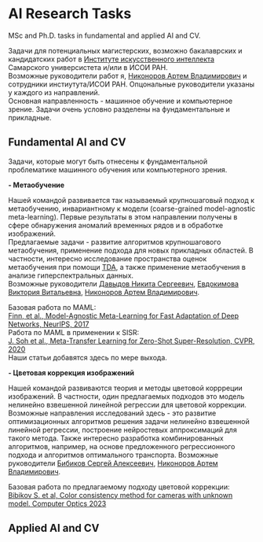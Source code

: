 # AI Research Tasks
MSc and Ph.D. tasks in fundamental and applied AI and CV.  
  
Задачи для потенциальных магистерских, возможно бакалаврских и кандидатских работ в [Институте искусственного интеллекта](https://ai.ssau.ru/) Самарского универсистета и/или в ИСОИ РАН.  
Возможные руководители работ я, [Никоноров Артем Владимирович](https://ssau.ru/staff/66320001-nikonorov-artem-vladimirovich) и сотрудники инстиутута/ИСОИ РАН. Опцональные руководители указаны у каждого из направлений.    
Основная направленность - машинное обучение и компьютерное зрение. Задачи очень условно разделены на фундаментальные и прикладные.   

## Fundamental AI and CV  
Задачи, которые могут быть отнесены к фундаментальной проблематике машинного обучения или компьютерного зрения.

**- Метаобучение**  
  
Нашей командой развивается так называемый крупношаговый подход к метаобучению, инвариантному к модели (coarse-grained model-agnostic meta-learning). 
Первые результаты в этом направлении получены в сфере обнаружения аномалий временных рядов и в обработке изображений.  
Предлагаемые задачи - развитие алгоритмов крупношагового метаобучения, применение подхода для новых прикладных областей. 
В частности, интересно исследование пространства оценок метаобучения при помощи [TDA](https://en.wikipedia.org/wiki/Topological_data_analysis),
а также применение метаобучения в анализе гиперспектральных данных.  
Возможные руководители [Давыдов Никита Сергеевич](/ssau.ru/staff/444928871-davydov-nikita-sergeevich), [Евдокимова Виктория Витальевна](https://ssau.ru/staff/304968209-evdokimova-viktoriya-vitalevna), [Никоноров Артем Владимирович](https://ssau.ru/staff/66320001-nikonorov-artem-vladimirovich).  
  
Базовая работа по MAML:  
[Finn, et al., Model-Agnostic Meta-Learning for Fast Adaptation of Deep Networks, NeurIPS, 2017](https://proceedings.mlr.press/v70/finn17a/finn17a.pdf)  
Работа по MAML в применении к SISR:  
[J. Soh et al., Meta-Transfer Learning for Zero-Shot Super-Resolution, CVPR, 2020](https://openaccess.thecvf.com/content_CVPR_2020/papers/Soh_Meta-Transfer_Learning_for_Zero-Shot_Super-Resolution_CVPR_2020_paper.pdf)  
Наши статьи добавятся здесь по мере выхода.   

**- Цветовая коррекция изображений**  
  
Нашей командой развиваются теория и методы цветовой коррреции изображений. В частности, один предлагаемых подходов это модель нелинейно взвешенной линейной регрессии для цветовой коррекции. Возможные направления исследований здесь - 
это развитие оптимизационных алгоритмов решения задачи нелинейно взвешенной линейной регрессии, построение нейростевых аппроксимаций для такого метода. Также интересно разработка комбинированных алгоритмов, например, на основе предложенного регрессионного подхода и алгоритмов оптимального транспорта.
Возможные руководители [Бибиков Сергей Алексеевич]([/ssau.ru/staff/444928871-davydov-nikita-sergeevich](https://ssau.ru/staff/141699560-bibikov-sergey-alekseevich)), [Никоноров Артем Владимирович](https://ssau.ru/staff/66320001-nikonorov-artem-vladimirovich).  

Базовая работа по предлагаемому подходу цветовой коррекции:  
[Bibikov S. et al, Color consistency method for cameras with unknown model. Computer Optics 2023](https://www.computeroptics.ru/KO/PDF/KO47-1/470111.pdf)  


## Applied AI and CV   
